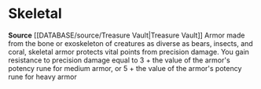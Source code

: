 ﻿---
armor_group: Skeletal
id: '6'
name: Skeletal
rarity: Common
rus_type_level: null
source: '[[DATABASE/source/Treasure Vault|Treasure Vault]]'
trait: null
type: Armor Specialization

---
# Skeletal

**Source** [[DATABASE/source/Treasure Vault|Treasure Vault]] 
Armor made from the bone or exoskeleton of creatures as diverse as bears, insects, and coral, skeletal armor protects vital points from precision damage. You gain resistance to precision damage equal to 3 + the value of the armor's potency rune for medium armor, or 5 + the value of the armor's potency rune for heavy armor